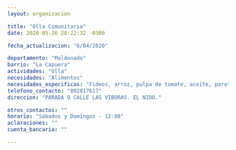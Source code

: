 ```yaml
---
layout: organizacion

title: "Olla Comunitaria"
date: 2020-05-26 20:22:32 -0300

fecha_actualizacion: "6/04/2020"

departamento: "Maldonado"
barrio: "La Capuera"
actividades: "Olla"
necesidades: "Alimentos"
necesidades_especificas: "Fideos, arroz, pulpa de tomate, aceite, porotos y lentejas"
telefono_contacto: "092817617"
direccion: "PARADA 9 CALLE LAS VIBORAS. EL NIDO."

otros_contactos: ""
horario: "Sábados y Domingos - 12:00"
aclaraciones: ""
cuenta_bancaria: ""

---
```


